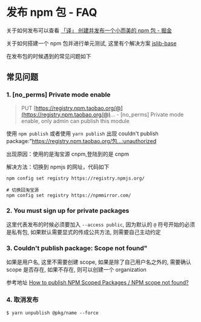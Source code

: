 # 发布 npm 包 - FAQ

关于如何发布可以查看  [「译」 创建并发布一个小而美的 npm 包 - 掘金](https://juejin.im/post/6844903751833092104)

关于如何搭建一个 npm 包并进行单元测试, 这里有个解决方案 [jslib-base](https://github.com/yanhaijing/jslib-base/blob/master/README.zh-CN.md)

在发布包的时候遇到的常见问题如下

## 常见问题

### 1. [no_perms] Private mode enable

> PUT [https://registry.npm.taobao.org/@](https://registry.npm.taobao.org/@)... - [no_perms] Private mode enable, only admin can publish this module


使用 `npm publish` 或者使用 `yarn publish` 出现 couldn't publish package:"https://registry.npm.taobao.org/包...:unauthorized

出现原因：使用的是淘宝源 cnpm,登陆到的是 cnpm

解决方法：切换到 npmjs 的网址，代码如下

```
npm config set registry https://registry.npmjs.org/

# 切换回淘宝源
npm config set registry https://npmmirror.com/
```

### 2. You must sign up for private packages

这里代表发布的时候必须要加入 `--access public`, 因为默认的 `@` 符号开始的必须是私有包, 如果默认需要显式的传成公共方法, 则需要自己主动约定

### 3. Couldn't publish package: Scope not found"

如果是用户名, 这里不需要创建 scope, 如果是除了自己用户名之外的, 需要确认 scope 是否存在, 如果不存在, 则可以创建一个 organization

参考地址 [How to publish NPM Scoped Packages / NPM scope not found?](https://stackoverflow.com/questions/43824012/how-to-publish-npm-scoped-packages-npm-scope-not-found)

### 4. 取消发布

```
$ yarn unpublish @pkg/name --force
```

